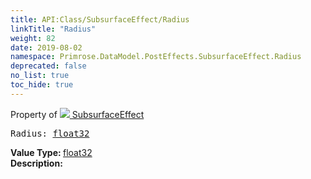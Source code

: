 ```yaml
---
title: API:Class/SubsurfaceEffect/Radius
linkTitle: "Radius"
weight: 82
date: 2019-08-02
namespace: Primrose.DataModel.PostEffects.SubsurfaceEffect.Radius
deprecated: false
no_list: true
toc_hide: true
---
```

Property of <a href="/docs/api-reference/Class/SubsurfaceEffect"><img src="/icons/silk/posteffect.png"/>&nbsp;SubsurfaceEffect</a>
<pre class="method-declaration">
Radius: <a class="type" href="/docs/api-reference/System/Primitives#single">float32</a></pre>
<b>Value Type: </b>
<a class="type" href="/docs/api-reference/System/Primitives#single">float32</a>
<br/>
<b>Description: </b>